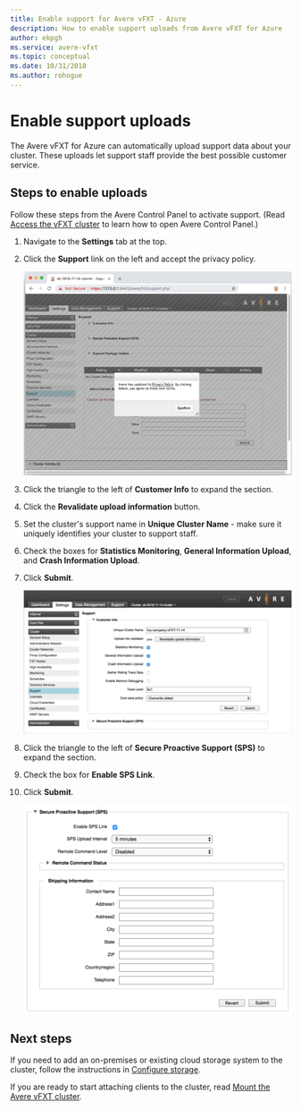 ```yaml
---
title: Enable support for Avere vFXT - Azure
description: How to enable support uploads from Avere vFXT for Azure
author: ekpgh
ms.service: avere-vfxt
ms.topic: conceptual
ms.date: 10/31/2018
ms.author: rohogue
---
```


# Enable support uploads

The Avere vFXT for Azure can automatically upload support data about your cluster. These uploads let support staff provide the best possible customer service.

## Steps to enable uploads

Follow these steps from the Avere Control Panel to activate support. (Read [Access the vFXT cluster](avere-vfxt-cluster-gui.md) to learn how to open Avere Control Panel.)

1. Navigate to the **Settings** tab at the top.
1. Click the **Support** link on the left and accept the privacy policy.

   ![Screenshot showing Avere Control Panel and pop-up window with Confirm button to accept the privacy policy](media/avere-vfxt-privacy-policy.png)

1. Click the triangle to the left of **Customer Info** to expand the section.
1. Click the **Revalidate upload information** button.
1. Set the cluster's support name in **Unique Cluster Name** - make sure it uniquely identifies your cluster to support staff.
1. Check the boxes for **Statistics Monitoring**, **General Information Upload**, and **Crash Information Upload**.
1. Click **Submit**.

   ![Screenshot containing completed customer info section of support settings page](media/avere-vfxt-support-info.png)

1. Click the triangle to the left of **Secure Proactive Support (SPS)** to expand the section.
1. Check the box for **Enable SPS Link**.
1. Click **Submit**.

   ![Screenshot containing completed Secure Proactive Support section on support settings page](media/avere-vfxt-support-sps.png)

## Next steps

If you need to add an on-premises or existing cloud storage system to the cluster, follow the instructions in [Configure storage](avere-vfxt-add-storage.md). 

If you are ready to start attaching clients to the cluster, read [Mount the Avere vFXT cluster](avere-vfxt-mount-clients.md).